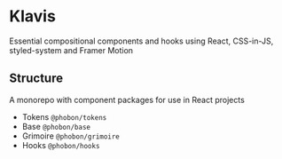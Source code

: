 # Klavis

Essential compositional components and hooks using React, CSS-in-JS, styled-system and Framer Motion

## Structure

A monorepo with component packages for use in React projects

- Tokens `@phobon/tokens`
- Base `@phobon/base`
- Grimoire `@phobon/grimoire`
- Hooks `@phobon/hooks`
